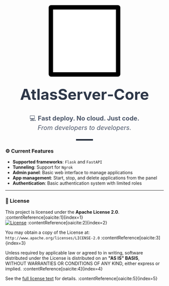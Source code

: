 <!-- Hero Section -->
<div align="center">

  <!-- Logo -->
  <div align="center" style="background-color: #000; padding: 1em; display: inline-block; border-radius: 8px;">
    <img
      src="app/static/svg/atlas.svg"
      alt="AtlasServer Logo"
      width="200"
      style="display: block;"
    />
  </div>


  <!-- Main Title -->
  <h1 style="margin-top: 0.5em; font-size: 3rem; color: #2d3748;">
    AtlasServer‑Core
  </h1>

  <!-- Tagline -->
  <p style="font-size: 1.25rem; color: #4a5568; line-height: 1.5;">
    💻 <strong>Fast deploy. No cloud. Just code.</strong><br />
    <em>From developers to developers.</em>
  </p>

  <!-- Divider -->
  <hr style="width: 50px; border: 2px solid #2d3748; margin: 1.5em auto;" />

</div>


### ⚙️ Current Features

- **Supported frameworks**: `Flask` and `FastAPI`
- **Tunneling**: Support for `Ngrok`
- **Admin panel**: Basic web interface to manage applications
- **App management**: Start, stop, and delete applications from the panel
- **Authentication**: Basic authentication system with limited roles

---

### 📄 License

This project is licensed under the **Apache License 2.0**. :contentReference[oaicite:1]{index=1}  
[![License](https://img.shields.io/badge/License-Apache_2.0-blue.svg)](https://www.apache.org/licenses/LICENSE-2.0) :contentReference[oaicite:2]{index=2}  

You may obtain a copy of the License at:  
`http://www.apache.org/licenses/LICENSE-2.0` :contentReference[oaicite:3]{index=3}  

Unless required by applicable law or agreed to in writing, software  
distributed under the License is distributed on an **"AS IS" BASIS**,  
WITHOUT WARRANTIES OR CONDITIONS OF ANY KIND, either express or implied. :contentReference[oaicite:4]{index=4}  

See the [full license text](LICENSE) for details. :contentReference[oaicite:5]{index=5}  
